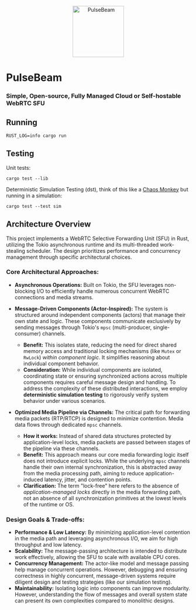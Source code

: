 <p align="center">
  <a href="https://pulsebeam.dev/">
    <img src="https://pulsebeam.dev/favicon.svg" width="140px" alt="PulseBeam" />
  </a>
</p>

# PulseBeam
### Simple, Open-source, Fully Managed Cloud or Self-hostable WebRTC SFU 

## Running

`RUST_LOG=info cargo run`

## Testing

Unit tests:

`cargo test --lib`

Deterministic Simulation Testing (dst), think of this like a [Chaos Monkey](https://github.com/Netflix/chaosmonkey) but running in a simulation:

`cargo test --test sim`


## Architecture Overview

This project implements a WebRTC Selective Forwarding Unit (SFU) in Rust, utilizing the Tokio asynchronous runtime and its multi-threaded work-stealing scheduler. The design prioritizes performance and concurrency management through specific architectural choices.

### Core Architectural Approaches:

*   **Asynchronous Operations:** Built on Tokio, the SFU leverages non-blocking I/O to efficiently handle numerous concurrent WebRTC connections and media streams.

*   **Message-Driven Components (Actor-Inspired):**
    The system is structured around independent components (actors) that manage their own state and logic. These components communicate exclusively by sending messages through Tokio's `mpsc` (multi-producer, single-consumer) channels.
    *   **Benefit:** This isolates state, reducing the need for direct shared memory access and traditional locking mechanisms (like `Mutex` or `RwLock`) *within component logic*. It simplifies reasoning about individual component behavior.
    *   **Consideration:** While individual components are isolated, coordinating state or ensuring synchronized actions across multiple components requires careful message design and handling. To address the complexity of these distributed interactions, we employ **deterministic simulation testing** to rigorously verify system behavior under various scenarios.

*   **Optimized Media Pipeline via Channels:**
    The critical path for forwarding media packets (RTP/RTCP) is designed to minimize contention. Media data flows through dedicated `mpsc` channels.
    *   **How it works:** Instead of shared data structures protected by application-level locks, media packets are passed between stages of the pipeline via these channels.
    *   **Benefit:** This approach means our core media forwarding logic itself does not introduce explicit locks. While the underlying `mpsc` channels handle their own internal synchronization, this is abstracted away from the media processing path, aiming to reduce application-induced latency, jitter, and contention points.
    *   **Clarification:** The term "lock-free" here refers to the absence of *application-managed locks* directly in the media forwarding path, not an absence of all synchronization primitives at the lowest levels of the runtime or OS.

### Design Goals & Trade-offs:

*   **Performance & Low Latency:** By minimizing application-level contention in the media path and leveraging asynchronous I/O, we aim for high throughput and low latency.
*   **Scalability:** The message-passing architecture is intended to distribute work effectively, allowing the SFU to scale with available CPU cores.
*   **Concurrency Management:** The actor-like model and message passing help manage concurrent operations. However, debugging and ensuring correctness in highly concurrent, message-driven systems require diligent design and testing strategies (like our simulation testing).
*   **Maintainability:** Isolating logic into components can improve modularity. However, understanding the flow of messages and overall system state can present its own complexities compared to monolithic designs.

